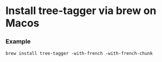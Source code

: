 Install tree-tagger via brew on Macos
========

### Example

`brew install tree-tagger -with-french -with-french-chunk`
